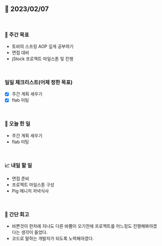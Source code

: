 ## 📅 2023/02/07

<br/>

### 🏹 주간 목표

- 토비의 스프링 AOP 깊게 공부하기
- 면접 대비
- jStock 프로젝트 마일스톤 및 진행

<br/>

### 일일 체크리스트(어제 정한 목표)

- [x] 주간 계획 세우기
- [x] flab 미팅

<br/>

### 💯 오늘 한 일

- 주간 계획 세우기
- flab 미팅

<br/>

### 📈 내일 할 일

- 면접 준비
- 프로젝트 마일스톤 구성
- Pig 매니저 저녁식사

<br/>

### 🧐 간단 회고

- 바쁜것이 한차례 지나도 다른 바쁨이 오기전에 프로젝트를 어느정도 진행해봐야겠다는 생각이 들었다.
- 코드로 말하는 개발자가 되도록 노력해야겠다.